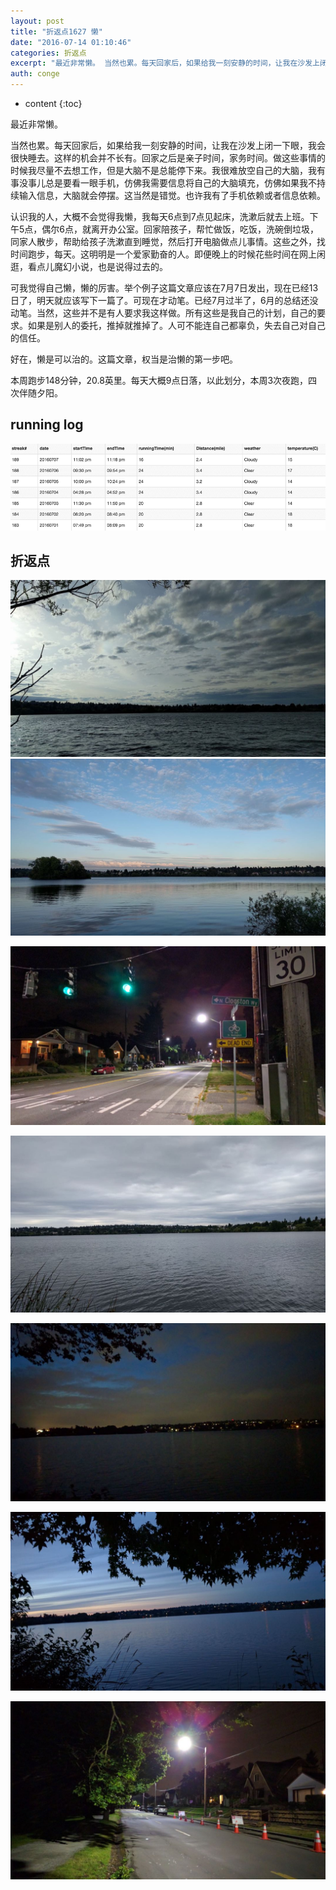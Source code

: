 ```yaml
---
layout: post
title: "折返点1627 懒"
date: "2016-07-14 01:10:46"
categories: 折返点
excerpt: "最近非常懒。 当然也累。每天回家后，如果给我一刻安静的时间，让我在沙发上闭一下眼，我会很快睡去。这样的机会并不长有。回家之后是亲子时间，家务时间..."
auth: conge
---
```

* content
{:toc}

最近非常懒。

当然也累。每天回家后，如果给我一刻安静的时间，让我在沙发上闭一下眼，我会很快睡去。这样的机会并不长有。回家之后是亲子时间，家务时间。做这些事情的时候我尽量不去想工作，但是大脑不是总能停下来。我很难放空自己的大脑，我有事没事儿总是要看一眼手机，仿佛我需要信息将自己的大脑填充，仿佛如果我不持续输入信息，大脑就会停摆。这当然是错觉。也许我有了手机依赖或者信息依赖。

认识我的人，大概不会觉得我懒，我每天6点到7点见起床，洗漱后就去上班。下午5点，偶尔6点，就离开办公室。回家陪孩子，帮忙做饭，吃饭，洗碗倒垃圾，同家人散步，帮助给孩子洗漱直到睡觉，然后打开电脑做点儿事情。这些之外，找时间跑步，每天。这明明是一个爱家勤奋的人。即便晚上的时候花些时间在网上闲逛，看点儿魔幻小说，也是说得过去的。

可我觉得自己懒，懒的厉害。举个例子这篇文章应该在7月7日发出，现在已经13日了，明天就应该写下一篇了。可现在才动笔。已经7月过半了，6月的总结还没动笔。当然，这些并不是有人要求我这样做。所有这些是我自己的计划，自己的要求。如果是别人的委托，推掉就推掉了。人可不能连自己都辜负，失去自己对自己的信任。

好在，懒是可以治的。这篇文章，权当是治懒的第一步吧。

本周跑步148分钟，20.8英里。每天大概9点日落，以此划分，本周3次夜跑，四次伴随夕阳。

## running log

![running log week 27](/assets/images/折返点/118382-0f2b35e7a9eae6bf.png)

## 折返点
![20160701.jpg](/assets/images/折返点/118382-2806768b42e32832.jpg)
![20160702.jpg](/assets/images/折返点/118382-1ea68eccdb551978.jpg)

![20160703.jpg](/assets/images/折返点/118382-19e2f412c3e8ac44.jpg)

![20160704.jpg](/assets/images/折返点/118382-ed5775baa1ad7542.jpg)

![20160705.jpg](/assets/images/折返点/118382-f41b914c56e25f56.jpg)

![20160706.jpg](/assets/images/折返点/118382-72799c83ad551a9a.jpg)

![20160707.jpg](/assets/images/折返点/118382-a89b4c93c17d5de4.jpg)

